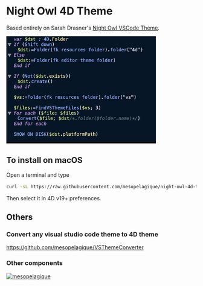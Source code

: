 # Night Owl 4D Theme

Based entirely on Sarah Drasner's [Night Owl VSCode Theme](https://github.com/1bharat/night-owl-alfred-theme).

![Sample](sample.png)

## To install on macOS

Open a terminal and type

```bash
curl -sL https://raw.githubusercontent.com/mesopelagique/night-owl-4d-theme/main/Night%20Owl-Light-color-theme.json -o $HOME/Library/Application\ Support/4D/4D\ Editor\ Themes/Night\ Owl-Light-color-theme.json
```

Then select it in 4D v19+ preferences.

## Others

### Convert any visual studio code theme to 4D theme

https://github.com/mesopelagique/VSThemeConverter

### Other components

[<img src="https://mesopelagique.github.io/quatred.png" alt="mesopelagique"/>](https://mesopelagique.github.io/)
